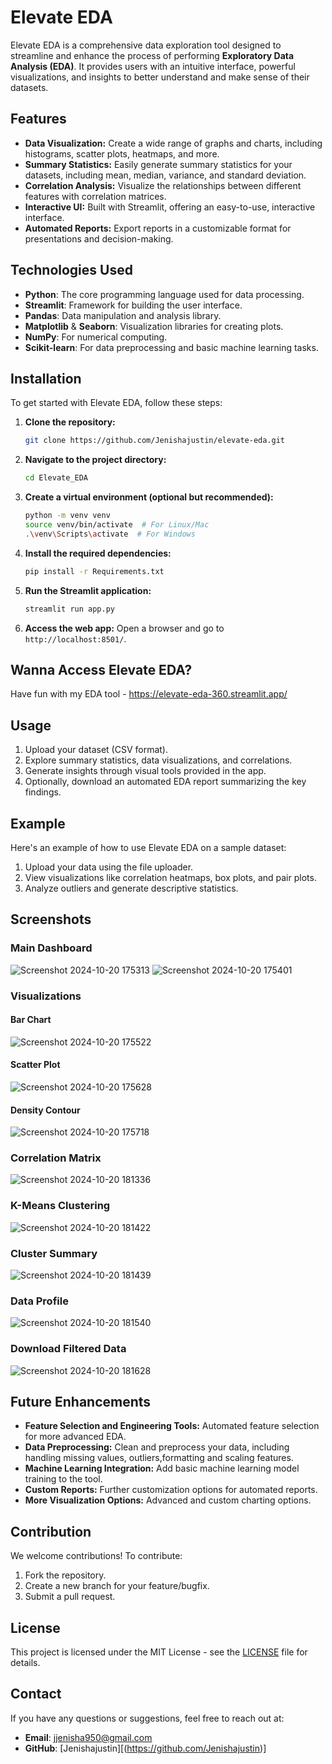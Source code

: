 # Elevate EDA

Elevate EDA is a comprehensive data exploration tool designed to streamline and enhance the process of performing **Exploratory Data Analysis (EDA)**. It provides users with an intuitive interface, powerful visualizations, and insights to better understand and make sense of their datasets.

## Features
- **Data Visualization:** Create a wide range of graphs and charts, including histograms, scatter plots, heatmaps, and more.
- **Summary Statistics:** Easily generate summary statistics for your datasets, including mean, median, variance, and standard deviation.
- **Correlation Analysis:** Visualize the relationships between different features with correlation matrices.
- **Interactive UI:** Built with Streamlit, offering an easy-to-use, interactive interface.
- **Automated Reports:** Export reports in a customizable format for presentations and decision-making.

## Technologies Used
- **Python**: The core programming language used for data processing.
- **Streamlit**: Framework for building the user interface.
- **Pandas**: Data manipulation and analysis library.
- **Matplotlib** & **Seaborn**: Visualization libraries for creating plots.
- **NumPy**: For numerical computing.
- **Scikit-learn**: For data preprocessing and basic machine learning tasks.

## Installation

To get started with Elevate EDA, follow these steps:

1. **Clone the repository:**

    ```bash
    git clone https://github.com/Jenishajustin/elevate-eda.git
    ```

2. **Navigate to the project directory:**

    ```bash
    cd Elevate_EDA
    ```

3. **Create a virtual environment (optional but recommended):**

    ```bash
    python -m venv venv
    source venv/bin/activate  # For Linux/Mac
    .\venv\Scripts\activate  # For Windows
    ```

4. **Install the required dependencies:**

    ```bash
    pip install -r Requirements.txt
    ```

5. **Run the Streamlit application:**

    ```bash
    streamlit run app.py
    ```

6. **Access the web app:**
   Open a browser and go to `http://localhost:8501/`.

## Wanna Access Elevate EDA?
Have fun with my EDA tool - https://elevate-eda-360.streamlit.app/
## Usage

1. Upload your dataset (CSV format).
2. Explore summary statistics, data visualizations, and correlations.
3. Generate insights through visual tools provided in the app.
4. Optionally, download an automated EDA report summarizing the key findings.

## Example

Here's an example of how to use Elevate EDA on a sample dataset:

1. Upload your data using the file uploader.
2. View visualizations like correlation heatmaps, box plots, and pair plots.
3. Analyze outliers and generate descriptive statistics.

## Screenshots

### Main Dashboard
![Screenshot 2024-10-20 175313](https://github.com/user-attachments/assets/bb602f2e-1b43-4f79-bec8-04c545b9950a)
![Screenshot 2024-10-20 175401](https://github.com/user-attachments/assets/99a6de71-b0f6-4a9c-a70c-2d3ca5b9bc28)

### Visualizations
#### Bar Chart
![Screenshot 2024-10-20 175522](https://github.com/user-attachments/assets/70fe15df-b23a-453e-b6c9-9105cae3485c)

#### Scatter Plot
![Screenshot 2024-10-20 175628](https://github.com/user-attachments/assets/957320b9-53f7-470a-8100-96e3f163b40b)

#### Density Contour
![Screenshot 2024-10-20 175718](https://github.com/user-attachments/assets/6ce76283-a050-44c9-a6d1-7765604c5d98)

### Correlation Matrix
![Screenshot 2024-10-20 181336](https://github.com/user-attachments/assets/7a2ee25b-d270-4e8c-8c8b-ac7c2f2a81b0)

### K-Means Clustering
![Screenshot 2024-10-20 181422](https://github.com/user-attachments/assets/7526634f-9830-4ad6-9396-a948e5e4e8d4)

### Cluster Summary
![Screenshot 2024-10-20 181439](https://github.com/user-attachments/assets/7efd0914-11e3-45d4-adef-719e0bd26d98)

### Data Profile
![Screenshot 2024-10-20 181540](https://github.com/user-attachments/assets/a1c844c0-1847-485f-91ca-6c2d4835d14f)

### Download Filtered Data
![Screenshot 2024-10-20 181628](https://github.com/user-attachments/assets/6304c2cd-fc39-4a07-a8d9-d1f4abc0e59c)

## Future Enhancements

- **Feature Selection and Engineering Tools:** Automated feature selection for more advanced EDA.
- **Data Preprocessing:** Clean and preprocess your data, including handling missing values, outliers,formatting and scaling features.
- **Machine Learning Integration:** Add basic machine learning model training to the tool.
- **Custom Reports:** Further customization options for automated reports.
- **More Visualization Options:** Advanced and custom charting options.

## Contribution

We welcome contributions! To contribute:

1. Fork the repository.
2. Create a new branch for your feature/bugfix.
3. Submit a pull request.

## License

This project is licensed under the MIT License - see the [LICENSE](https://github.com/Jenishajustin/Elevate_EDA/blob/main/LICENSE) file for details.

## Contact

If you have any questions or suggestions, feel free to reach out at:

- **Email**: jjenisha950@gmail.com
- **GitHub**: [Jenishajustin][(https://github.com/Jenishajustin)]
